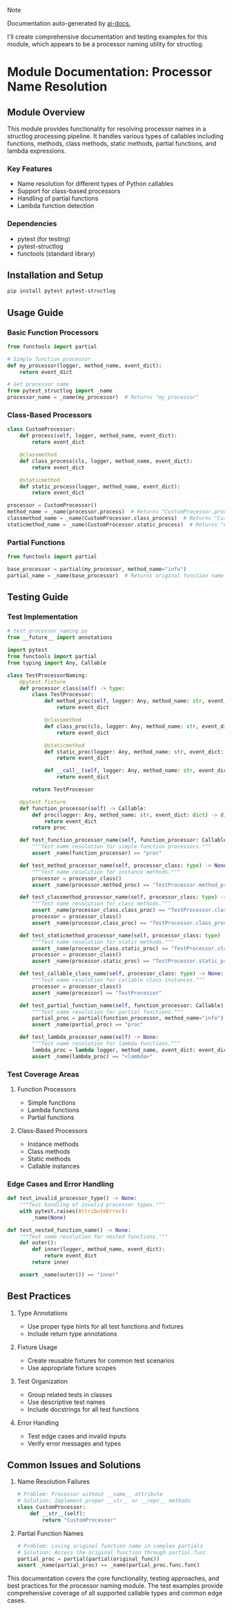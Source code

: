 
> [!NOTE]
> Documentation auto-generated by [ai-docs.](https://github.com/connor-john/ai-docs)

I'll create comprehensive documentation and testing examples for this module, which appears to be a processor naming utility for structlog.

# Module Documentation: Processor Name Resolution

## Module Overview
This module provides functionality for resolving processor names in a structlog processing pipeline. It handles various types of callables including functions, methods, class methods, static methods, partial functions, and lambda expressions.

### Key Features
- Name resolution for different types of Python callables
- Support for class-based processors
- Handling of partial functions
- Lambda function detection

### Dependencies
- pytest (for testing)
- pytest-structlog
- functools (standard library)

## Installation and Setup

```bash
pip install pytest pytest-structlog
```

## Usage Guide

### Basic Function Processors
```python
from functools import partial

# Simple function processor
def my_processor(logger, method_name, event_dict):
    return event_dict

# Get processor name
from pytest_structlog import _name
processor_name = _name(my_processor)  # Returns "my_processor"
```

### Class-Based Processors
```python
class CustomProcessor:
    def process(self, logger, method_name, event_dict):
        return event_dict

    @classmethod
    def class_process(cls, logger, method_name, event_dict):
        return event_dict

    @staticmethod
    def static_process(logger, method_name, event_dict):
        return event_dict

processor = CustomProcessor()
method_name = _name(processor.process)  # Returns "CustomProcessor.process"
classmethod_name = _name(CustomProcessor.class_process)  # Returns "CustomProcessor.class_process"
staticmethod_name = _name(CustomProcessor.static_process)  # Returns "CustomProcessor.static_process"
```

### Partial Functions
```python
from functools import partial

base_processor = partial(my_processor, method_name="info")
partial_name = _name(base_processor)  # Returns original function name "my_processor"
```

## Testing Guide

### Test Implementation

```python
# test_processor_naming.py
from __future__ import annotations

import pytest
from functools import partial
from typing import Any, Callable

class TestProcessorNaming:
    @pytest.fixture
    def processor_class(self) -> type:
        class TestProcessor:
            def method_proc(self, logger: Any, method_name: str, event_dict: dict) -> dict:
                return event_dict

            @classmethod
            def class_proc(cls, logger: Any, method_name: str, event_dict: dict) -> dict:
                return event_dict

            @staticmethod
            def static_proc(logger: Any, method_name: str, event_dict: dict) -> dict:
                return event_dict

            def __call__(self, logger: Any, method_name: str, event_dict: dict) -> dict:
                return event_dict

        return TestProcessor

    @pytest.fixture
    def function_processor(self) -> Callable:
        def proc(logger: Any, method_name: str, event_dict: dict) -> dict:
            return event_dict
        return proc

    def test_function_processor_name(self, function_processor: Callable) -> None:
        """Test name resolution for simple function processors."""
        assert _name(function_processor) == "proc"

    def test_method_processor_name(self, processor_class: type) -> None:
        """Test name resolution for instance methods."""
        processor = processor_class()
        assert _name(processor.method_proc) == "TestProcessor.method_proc"

    def test_classmethod_processor_name(self, processor_class: type) -> None:
        """Test name resolution for class methods."""
        assert _name(processor_class.class_proc) == "TestProcessor.class_proc"
        processor = processor_class()
        assert _name(processor.class_proc) == "TestProcessor.class_proc"

    def test_staticmethod_processor_name(self, processor_class: type) -> None:
        """Test name resolution for static methods."""
        assert _name(processor_class.static_proc) == "TestProcessor.static_proc"
        processor = processor_class()
        assert _name(processor.static_proc) == "TestProcessor.static_proc"

    def test_callable_class_name(self, processor_class: type) -> None:
        """Test name resolution for callable class instances."""
        processor = processor_class()
        assert _name(processor) == "TestProcessor"

    def test_partial_function_name(self, function_processor: Callable) -> None:
        """Test name resolution for partial functions."""
        partial_proc = partial(function_processor, method_name="info")
        assert _name(partial_proc) == "proc"

    def test_lambda_processor_name(self) -> None:
        """Test name resolution for lambda functions."""
        lambda_proc = lambda logger, method_name, event_dict: event_dict
        assert _name(lambda_proc) == "<lambda>"
```

### Test Coverage Areas

1. Function Processors
   - Simple functions
   - Lambda functions
   - Partial functions

2. Class-Based Processors
   - Instance methods
   - Class methods
   - Static methods
   - Callable instances

### Edge Cases and Error Handling

```python
def test_invalid_processor_type() -> None:
    """Test handling of invalid processor types."""
    with pytest.raises(AttributeError):
        _name(None)

def test_nested_function_name() -> None:
    """Test name resolution for nested functions."""
    def outer():
        def inner(logger, method_name, event_dict):
            return event_dict
        return inner

    assert _name(outer()) == "inner"
```

## Best Practices

1. Type Annotations
   - Use proper type hints for all test functions and fixtures
   - Include return type annotations

2. Fixture Usage
   - Create reusable fixtures for common test scenarios
   - Use appropriate fixture scopes

3. Test Organization
   - Group related tests in classes
   - Use descriptive test names
   - Include docstrings for all test functions

4. Error Handling
   - Test edge cases and invalid inputs
   - Verify error messages and types

## Common Issues and Solutions

1. Name Resolution Failures
   ```python
   # Problem: Processor without __name__ attribute
   # Solution: Implement proper __str__ or __repr__ methods
   class CustomProcessor:
       def __str__(self):
           return "CustomProcessor"
   ```

2. Partial Function Names
   ```python
   # Problem: Losing original function name in complex partials
   # Solution: Access the original function through partial.func
   partial_proc = partial(partial(original_func))
   assert _name(partial_proc) == _name(partial_proc.func.func)
   ```

This documentation covers the core functionality, testing approaches, and best practices for the processor naming module. The test examples provide comprehensive coverage of all supported callable types and common edge cases.
